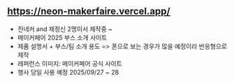 ## https://neon-makerfaire.vercel.app/

- 진네커 and 재정신 2명이서 제작중 ~ 
- 메이커페어 2025 부스 소개 사이트
- 제품 설명서 + 부스/팀 소개 용도 => 폰으로 보는 경우가 많을 예정이라 반응형으로 제작 
- 레퍼런스 이미지: 메이커페어 공식 사이트
- 행사 당일 사용 예정 2025/09/27 ~ 28
